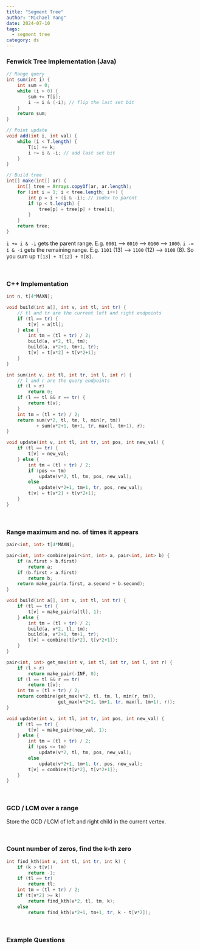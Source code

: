 ```yaml
---
title: "Segment Tree"
author: "Michael Yang"
date: 2024-07-10
tags:
  - segment tree
category: ds
---
```


### Fenwick Tree Implementation (Java)

```java
// Range query
int sum(int i) {
    int sum = 0;
    while (i > 0) {
        sum += T[i];
        i -= i & (-i); // flip the last set bit
    }
    return sum;
}

// Point update
void add(int i, int val) {
    while (i < T.length) {
        T[i] += k;
        i += i & -i; // add last set bit
    }
}

// Build tree
int[] make(int[] ar) {
    int[] tree = Arrays.copyOf(ar, ar.length);
    for (int i = 1; i < tree.length; i++) {
        int p = i + (i & -i); // index to parent
        if (p < t.length) {
            tree[p] = tree[p] + tree[i];
        }
    }
    return tree;
}
```

`i += i & -i` gets the parent range. E.g. `0001` --> `0010` --> `0100` --> `1000`.
`i -= i & -i` gets the remaining range. E.g. `1101` (13) --> `1100` (12) --> `0100` (8). So you sum up `T[13] + T[12] + T[8]`.

<br>

### C++ Implementation

```cpp
int n, t[4*MAXN];

void build(int a[], int v, int tl, int tr) {
    // tl and tr are the current left and right endpoints
    if (tl == tr) {
        t[v] = a[tl];
    } else {
        int tm = (tl + tr) / 2;
        build(a, v*2, tl, tm);
        build(a, v*2+1, tm+1, tr);
        t[v] = t[v*2] + t[v*2+1];
    }
}

int sum(int v, int tl, int tr, int l, int r) {
    // l and r are the query endpoints
    if (l > r)
        return 0;
    if (l == tl && r == tr) {
        return t[v];
    }
    int tm = (tl + tr) / 2;
    return sum(v*2, tl, tm, l, min(r, tm))
           + sum(v*2+1, tm+1, tr, max(l, tm+1), r);
}

void update(int v, int tl, int tr, int pos, int new_val) {
    if (tl == tr) {
        t[v] = new_val;
    } else {
        int tm = (tl + tr) / 2;
        if (pos <= tm)
            update(v*2, tl, tm, pos, new_val);
        else
            update(v*2+1, tm+1, tr, pos, new_val);
        t[v] = t[v*2] + t[v*2+1];
    }
}
```

<br>

### Range maximum and no. of times it appears

```cpp
pair<int, int> t[4*MAXN];

pair<int, int> combine(pair<int, int> a, pair<int, int> b) {
    if (a.first > b.first)
        return a;
    if (b.first > a.first)
        return b;
    return make_pair(a.first, a.second + b.second);
}

void build(int a[], int v, int tl, int tr) {
    if (tl == tr) {
        t[v] = make_pair(a[tl], 1);
    } else {
        int tm = (tl + tr) / 2;
        build(a, v*2, tl, tm);
        build(a, v*2+1, tm+1, tr);
        t[v] = combine(t[v*2], t[v*2+1]);
    }
}

pair<int, int> get_max(int v, int tl, int tr, int l, int r) {
    if (l > r)
        return make_pair(-INF, 0);
    if (l == tl && r == tr)
        return t[v];
    int tm = (tl + tr) / 2;
    return combine(get_max(v*2, tl, tm, l, min(r, tm)),
                   get_max(v*2+1, tm+1, tr, max(l, tm+1), r));
}

void update(int v, int tl, int tr, int pos, int new_val) {
    if (tl == tr) {
        t[v] = make_pair(new_val, 1);
    } else {
        int tm = (tl + tr) / 2;
        if (pos <= tm)
            update(v*2, tl, tm, pos, new_val);
        else
            update(v*2+1, tm+1, tr, pos, new_val);
        t[v] = combine(t[v*2], t[v*2+1]);
    }
}
```

<br>

### GCD / LCM over a range

Store the GCD / LCM of left and right child in the current vertex.

<br>

### Count number of zeros, find the k-th zero

```cpp
int find_kth(int v, int tl, int tr, int k) {
    if (k > t[v])
        return -1;
    if (tl == tr)
        return tl;
    int tm = (tl + tr) / 2;
    if (t[v*2] >= k)
        return find_kth(v*2, tl, tm, k);
    else
        return find_kth(v*2+1, tm+1, tr, k - t[v*2]);
```

<br>

### Example Questions
